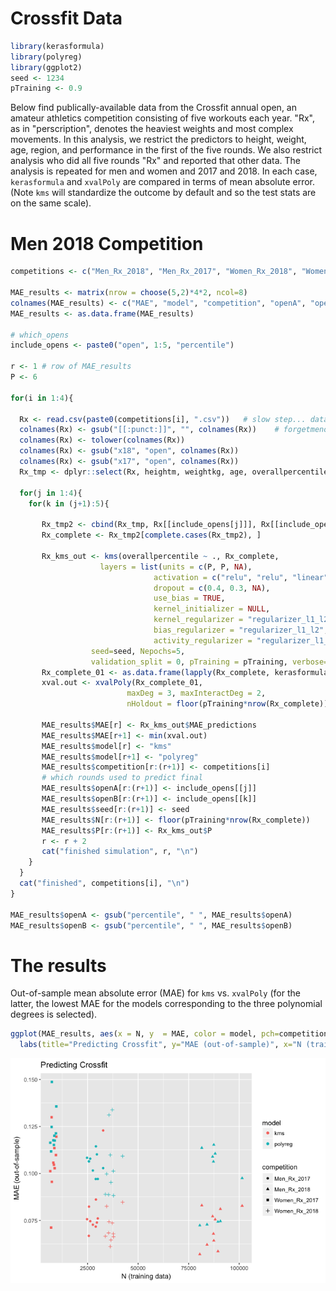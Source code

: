 Crossfit Data
================

``` r
library(kerasformula)
library(polyreg)
library(ggplot2)
seed <- 1234
pTraining <- 0.9
```

Below find publically-available data from the Crossfit annual open, an amateur athletics competition consisting of five workouts each year. "Rx", as in "perscription", denotes the heaviest weights and most complex movements. In this analysis, we restrict the predictors to height, weight, age, region, and performance in the first of the five rounds. We also restrict analysis who did all five rounds "Rx" and reported that other data. The analysis is repeated for men and women and 2017 and 2018. In each case, `kerasformula` and `xvalPoly` are compared in terms of mean absolute error. (Note `kms` will standardize the outcome by default and so the test stats are on the same scale).

Men 2018 Competition
====================

``` r
competitions <- c("Men_Rx_2018", "Men_Rx_2017", "Women_Rx_2018", "Women_Rx_2017")

MAE_results <- matrix(nrow = choose(5,2)*4*2, ncol=8)
colnames(MAE_results) <- c("MAE", "model", "competition", "openA", "openB", "seed", "N", "P")
MAE_results <- as.data.frame(MAE_results)

# which_opens
include_opens <- paste0("open", 1:5, "percentile")

r <- 1 # row of MAE_results
P <- 6

for(i in 1:4){
  
  Rx <- read.csv(paste0(competitions[i], ".csv"))   # slow step... data.table?
  colnames(Rx) <- gsub("[[:punct:]]", "", colnames(Rx))    # forgetmenot
  colnames(Rx) <- tolower(colnames(Rx))
  colnames(Rx) <- gsub("x18", "open", colnames(Rx))
  colnames(Rx) <- gsub("x17", "open", colnames(Rx))
  Rx_tmp <- dplyr::select(Rx, heightm, weightkg, age, overallpercentile)
  
  for(j in 1:4){
    for(k in (j+1):5){
      
       Rx_tmp2 <- cbind(Rx_tmp, Rx[[include_opens[j]]], Rx[[include_opens[k]]])
       Rx_complete <- Rx_tmp2[complete.cases(Rx_tmp2), ]
       
       Rx_kms_out <- kms(overallpercentile ~ ., Rx_complete, 
                    layers = list(units = c(P, P, NA), 
                                activation = c("relu", "relu", "linear"), 
                                dropout = c(0.4, 0.3, NA), 
                                use_bias = TRUE, 
                                kernel_initializer = NULL, 
                                kernel_regularizer = "regularizer_l1_l2", 
                                bias_regularizer = "regularizer_l1_l2", 
                                activity_regularizer = "regularizer_l1_l2"),
                  seed=seed, Nepochs=5, 
                  validation_split = 0, pTraining = pTraining, verbose=0)
       Rx_complete_01 <- as.data.frame(lapply(Rx_complete, kerasformula:::zero_one))
       xval.out <- xvalPoly(Rx_complete_01, 
                          maxDeg = 3, maxInteractDeg = 2, 
                          nHoldout = floor(pTraining*nrow(Rx_complete)))
       
       MAE_results$MAE[r] <- Rx_kms_out$MAE_predictions
       MAE_results$MAE[r+1] <- min(xval.out)
       MAE_results$model[r] <- "kms"
       MAE_results$model[r+1] <- "polyreg"
       MAE_results$competition[r:(r+1)] <- competitions[i]
       # which rounds used to predict final
       MAE_results$openA[r:(r+1)] <- include_opens[[j]]
       MAE_results$openB[r:(r+1)] <- include_opens[[k]]
       MAE_results$seed[r:(r+1)] <- seed
       MAE_results$N[r:(r+1)] <- floor(pTraining*nrow(Rx_complete))
       MAE_results$P[r:(r+1)] <- Rx_kms_out$P
       r <- r + 2
       cat("finished simulation", r, "\n")
    }
  }  
  cat("finished", competitions[i], "\n")
}

MAE_results$openA <- gsub("percentile", " ", MAE_results$openA)
MAE_results$openB <- gsub("percentile", " ", MAE_results$openB)
```

The results
===========

Out-of-sample mean absolute error (MAE) for `kms` vs. `xvalPoly` (for the latter, the lowest MAE for the models corresponding to the three polynomial degrees is selected).

``` r
ggplot(MAE_results, aes(x = N, y  = MAE, color = model, pch=competition)) + geom_point() + 
  labs(title="Predicting Crossfit", y="MAE (out-of-sample)", x="N (training data)")
```

![](fcrossfit_competitions_sims2_files/figure-markdown_github/unnamed-chunk-4-1.png)
